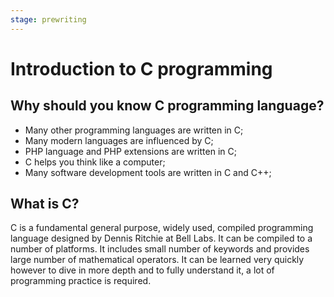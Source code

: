 ```yaml
---
stage: prewriting
---
```


# Introduction to C programming

## Why should you know C programming language?

* Many other programming languages are written in C;
* Many modern languages are influenced by C;
* PHP language and PHP extensions are written in C;
* C helps you think like a computer;
* Many software development tools are written in C and C++;

## What is C?

C is a fundamental general purpose, widely used, compiled programming language
designed by Dennis Ritchie at Bell Labs. It can be compiled to a number of
platforms. It includes small number of keywords and provides large number of
mathematical operators. It can be learned very quickly however to dive in more
depth and to fully understand it, a lot of programming practice is required.
